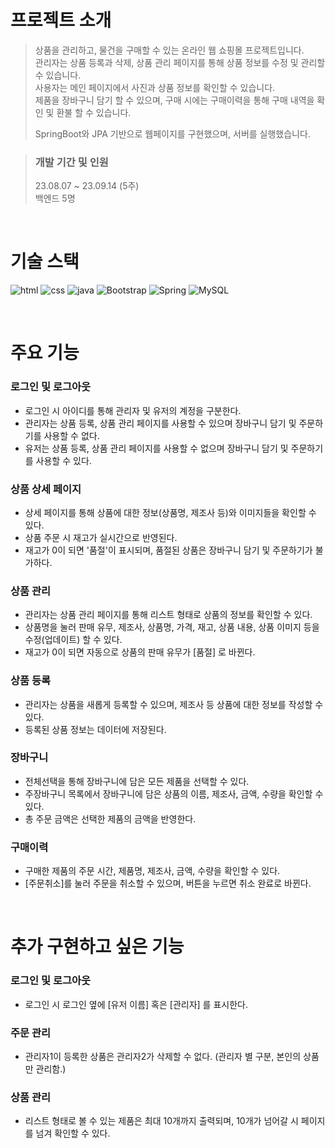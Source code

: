 # 프로젝트 소개

> 상품을 관리하고, 물건을 구매할 수 있는 온라인 웹 쇼핑몰 프로젝트입니다.\
> 관리자는 상품 등록과 삭제, 상품 관리 페이지를 통해 상품 정보를 수정 및 관리할 수 있습니다.\
> 사용자는 메인 페이지에서 사진과 상품 정보를 확인할 수 있습니다.\
> 제품을 장바구니 담기 할 수 있으며, 구매 시에는 구매이력을 통해 구매 내역을 확인 및 환불 할 수 있습니다.
> 
> SpringBoot와 JPA 기반으로 웹페이지를 구현했으며, 서버를 실행했습니다.


> ### 개발 기간 및 인원
> 23.08.07 ~ 23.09.14 (5주) \
> 백엔드 5명

<br/>

# 기술 스택

![html](https://img.shields.io/badge/HTML-239120?style=for-the-badge&logo=html5&logoColor=white)
![css](https://img.shields.io/badge/CSS-239120?&style=for-the-badge&logo=css3&logoColor=white)
![java](https://img.shields.io/badge/JavaScript-F7DF1E?style=for-the-badge&logo=JavaScript&logoColor=white)
![Bootstrap](https://img.shields.io/badge/Bootstrap-563D7C?style=for-the-badge&logo=bootstrap&logoColor=white)
![Spring](https://img.shields.io/badge/Spring-6DB33F?style=for-the-badge&logo=spring&logoColor=white)
![MySQL](https://img.shields.io/badge/MySQL-00000F?style=for-the-badge&logo=mysql&logoColor=white)

<br/>

# 주요 기능

### 로그인 및 로그아웃
- 로그인 시 아이디를 통해 관리자 및 유저의 계정을 구분한다.
- 관리자는 상품 등록, 상품 관리 페이지를 사용할 수 있으며 장바구니 담기 및 주문하기를 사용할 수 없다.
- 유저는 상품 등록, 상품 관리 페이지를 사용할 수 없으며 장바구니 담기 및 주문하기를 사용할 수 있다.

### 상품 상세 페이지
- 상세 페이지를 통해 상품에 대한 정보(상품명, 제조사 등)와 이미지들을 확인할 수 있다. 
- 상품 주문 시 재고가 실시간으로 반영된다.
- 재고가 0이 되면 '품절'이 표시되며, 품절된 상품은 장바구니 담기 및 주문하기가 불가하다.

### 상품 관리
- 관리자는 상품 관리 페이지를 통해 리스트 형태로 상품의 정보를 확인할 수 있다.
- 상품명을 눌러 판매 유무, 제조사, 상품명, 가격, 재고, 상품 내용, 상품 이미지 등을 수정(업데이트) 할 수 있다.
- 재고가 0이 되면 자동으로 상품의 판매 유무가 [품절] 로 바뀐다.

### 상품 등록
- 관리자는 상품을 새롭게 등록할 수 있으며, 제조사 등 상품에 대한 정보를 작성할 수 있다.
- 등록된 상품 정보는 데이터에 저장된다.

### 장바구니
- 전체선택을 통해 장바구니에 담은 모든 제품을 선택할 수 있다.
- 주장바구니 목록에서 장바구니에 담은 상품의 이름, 제조사, 금액, 수량을 확인할 수 있다.
- 총 주문 금액은 선택한 제품의 금액을 반영한다. 

### 구매이력
- 구매한 제품의 주문 시간, 제품명, 제조사, 금액, 수량을 확인할 수 있다.
- [주문취소]를 눌러 주문을 취소할 수 있으며, 버튼을 누르면 취소 완료로 바뀐다.

<br/>

# 추가 구현하고 싶은 기능

### 로그인 및 로그아웃
- 로그인 시 로그인 옆에 [유저 이름] 혹은 [관리자] 를 표시한다.

### 주문 관리
- 관리자1이 등록한 상품은 관리자2가 삭제할 수 없다. (관리자 별 구분, 본인의 상품만 관리함.)

### 상품 관리
- 리스트 형태로 볼 수 있는 제품은 최대 10개까지 출력되며, 10개가 넘어갈 시 페이지를 넘겨 확인할 수 있다.
